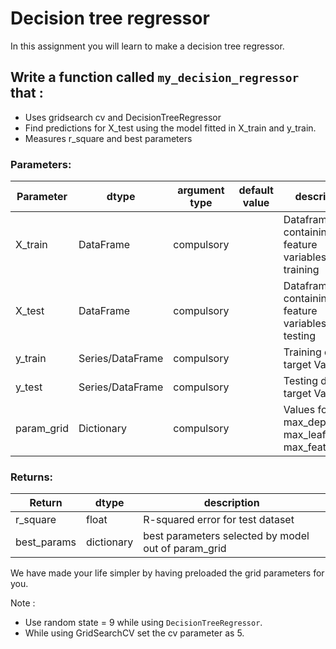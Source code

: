 # Decision tree regressor

In this assignment you will learn to make a decision tree regressor.

## Write a function called `my_decision_regressor` that :
- Uses gridsearch cv and DecisionTreeRegressor  
- Find predictions for X_test using the model fitted in X_train and y_train.
- Measures r_square and best parameters

### Parameters:

| Parameter | dtype | argument type | default value | description |
| --- | --- | --- | --- | --- |
| X_train | DataFrame | compulsory | | Dataframe containing feature variables for training|
| X_test | DataFrame | compulsory | | Dataframe containing feature variables for testing|
| y_train | Series/DataFrame | compulsory | | Training dataset target Variable |
| y_test | Series/DataFrame | compulsory | | Testing dataset target Variable |
| param_grid | Dictionary | compulsory | | Values for max_depth, max_leaf_nodes, max_features |

### Returns:

| Return | dtype | description |
| --- | --- | --- |
| r_square | float | R-squared error for test dataset |
| best_params | dictionary | best parameters selected by model out of param_grid |


We have made your life simpler by having preloaded the grid parameters for you.

Note :
- Use random state = 9 while using `DecisionTreeRegressor`.
- While using GridSearchCV set the cv parameter as 5.
